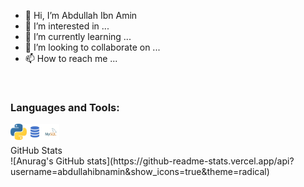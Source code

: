 
- 👋 Hi, I’m Abdullah Ibn Amin
- 👀 I’m interested in ...
- 🌱 I’m currently learning ...
- 💞️ I’m looking to collaborate on ...
- 📫 How to reach me ...

<br />

### Languages and Tools:
<img align="left" alt="Python" width="26px" height='26' src="images/python.png">
<img align="left" alt="SQL" width="26px" src="https://raw.githubusercontent.com/github/explore/80688e429a7d4ef2fca1e82350fe8e3517d3494d/topics/sql/sql.png" />
<img align="left" alt="MySQL" width="26px" src="https://raw.githubusercontent.com/github/explore/80688e429a7d4ef2fca1e82350fe8e3517d3494d/topics/mysql/mysql.png" />

<br />
<br />

<summary>GitHub Stats</summary>
![Anurag's GitHub stats](https://github-readme-stats.vercel.app/api?username=abdullahibnamin&show_icons=true&theme=radical)



<!---
abdullahibnamin/abdullahibnamin is a ✨ special ✨ repository because its `README.md` (this file) appears on your GitHub profile.
You can click the Preview link to take a look at your changes.
--->
